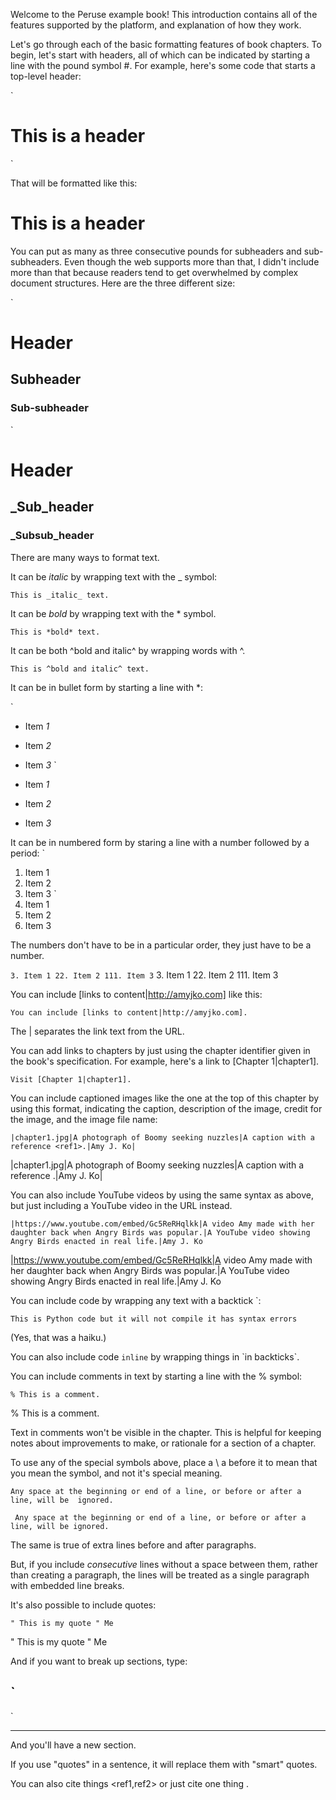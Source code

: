 Welcome to the Peruse example book! This introduction contains all of the features supported by the platform, and explanation of how they work.

Let's go through each of the basic formatting features of book chapters. To begin, let's start with headers, all of which can be indicated by starting a line with the pound symbol #. For example, here's some code that starts a top-level header:

`
# This is a header
`

That will be formatted like this:

# This is a header

You can put as many as three consecutive pounds for subheaders and sub-subheaders. Even though the web supports more than that, I didn't include more than that because readers tend to get overwhelmed by complex document structures. Here are the three different size:

`
# Header
## Subheader
### Sub-subheader
`

# Header
## _Sub_header
### _Subsub_header

There are many ways to format text.

It can be _italic_ by wrapping text with the \_ symbol:

`
This is _italic_ text.
`

It can be *bold* by wrapping text with the \* symbol.

`
This is *bold* text.
`

It can be both ^bold and italic^ by wrapping words with \^.

`
This is ^bold and italic^ text.
`

It can be in bullet form by starting a line with \*:

`
* Item _1_
* Item _2_
* Item _3_
`

* Item _1_
* Item _2_
* Item _3_

It can be in numbered form by staring a line with a number followed by a period:
`
1. Item 1
2. Item 2
3. Item 3
`
1. Item 1
2. Item 2
3. Item 3

The numbers don't have to be in a particular order, they just have to be a number.

`
3. Item 1
22. Item 2
111. Item 3
`
3. Item 1
22. Item 2
111. Item 3

You can include [links to content|http://amyjko.com] like this:

`
You can include [links to content|http://amyjko.com].
`

The \| separates the link text from the URL.

You can add links to chapters by just using the chapter identifier given in the book's specification. For example, here's a link to [Chapter 1|chapter1].

`
Visit [Chapter 1|chapter1].
`

You can include captioned images like the one at the top of this chapter by using this format, indicating the caption, description of the image, credit for the image, and the image file name:

`
|chapter1.jpg|A photograph of Boomy seeking nuzzles|A caption with a reference <ref1>.|Amy J. Ko|
`

|chapter1.jpg|A photograph of Boomy seeking nuzzles|A caption with a reference <ref1>.|Amy J. Ko|

You can also include YouTube videos by using the same syntax as above, but just including a YouTube video in the URL instead.

`
|https://www.youtube.com/embed/Gc5ReRHqlkk|A video Amy made with her daughter back when Angry Birds was popular.|A YouTube video showing Angry Birds enacted in real life.|Amy J. Ko
`

|https://www.youtube.com/embed/Gc5ReRHqlkk|A video Amy made with her daughter back when Angry Birds was popular.|A YouTube video showing Angry Birds enacted in real life.|Amy J. Ko

You can include code by wrapping any text with a backtick \`:

`
This is Python code
but it will not compile
it has syntax errors
`

(Yes, that was a haiku.)

You can also include code `inline` by wrapping things in \`in backticks\`.

You can include comments in text by starting a line with the \% symbol:

`
% This is a comment.
`

% This is a comment.

Text in comments won't be visible in the chapter. This is helpful for keeping notes about improvements to make, or rationale for a section of a chapter.

To use any of the special symbols above, place a \\ a before it to mean that you mean the symbol, and not it's special meaning.

`
     Any space at the beginning or end of a
   line, or before or after a line, will be 
            ignored.   
`

     Any space at the beginning or end of a line, or before or after a line, will be ignored.   

The same is true of extra lines before and after paragraphs.

But, if you include 
_consecutive_ lines without a 
space between them, 
rather than creating a paragraph,
the lines will be treated as a single
paragraph with embedded line breaks.

It's also possible to include quotes:

`
"
This is my quote
" Me
`

"
This is my quote
" Me

And if you want to break up sections, type:

`
---
`

---

And you'll have a new section.

If you use "quotes" in a sentence, it will replace them with "smart" quotes.

You can also cite things <ref1,ref2> or just cite one thing <ref1>.